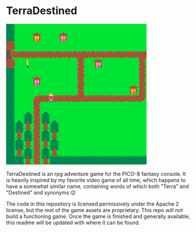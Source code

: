 # TerraDestined

![screenshot](screenshot.png)

TerraDestined is an rpg adventure game for the PICO-8 fantasy console.
It is heavily inspired by my favorite video game of all time, which happens to have a somewhat similar name, containing words of which both "Terra" and "Destined" and synonyms 😉

The code in this repository is licensed permissively under the Apache 2 license, but the rest of the game assets are proprietary.
This repo _will not_ build a functioning game.
Once the game is finished and generally available, this readme will be updated with where it can be found.
